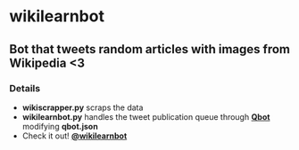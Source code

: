 # wikilearnbot

## Bot that tweets random articles with images from Wikipedia <3

### Details

- **wikiscrapper.py** scraps the data
- **wikilearnbot.py** handles the tweet publication queue through **[Qbot](https://github.com/alvivar/qbot)** modifying **qbot.json**
- Check it out! **[@wikilearnbot](https://twitter.com/wikilearnbot)**
